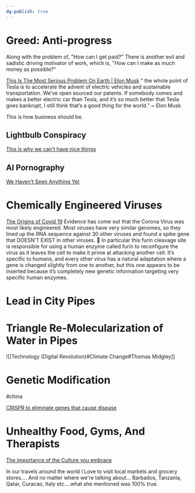 ```yaml
---
dg-publish: true
---
```


# Greed: Anti-progress

Along with the problem of, "How can I get paid?" There is another evil and sadistic driving motivator of work, which is, "How can I make as much money as possible?"

[This Is The Most Serious Problem On Earth | Elon Musk](https://youtube.com/shorts/d59qH1907J0?feature=share)
“ the whole point of Tesla is to accelerate the advent of electric vehicles and sustainable transportation. We’ve open sourced our patents. If somebody comes and makes a better electric car than Tesla, and it’s so much better that Tesla goes bankrupt, I still think that’s a good thing for the world.” ~ Elon Musk

This is how business should be.

## Lightbulb Conspiracy

[This is why we can't have nice things](https://www.youtube.com/watch?v=j5v8D-alAKE)
## AI Pornography

[We Haven’t Seen Anything Yet](https://www.youtube.com/shorts/LvV6XVeVKyQ)


# Chemically Engineered Viruses

[The Origins of Covid 19](https://youtu.be/FEh5JyZC218)
Evidence has come out that the Corona Virus was most likely engineered. Most viruses have very similar genomes, so they lined up the RNA sequence against 30 other viruses and found a spike gene that DOESN’T EXIST in other viruses. 🧬 In particular this furin cleavage site is responsible for using a human enzyme called furin to reconfigure the virus as it leaves the cell to make it prime at attacking another cell. It’s specific to humans, and every other virus has a natural adaptation where a gene is changed slightly from one to another, but this one appears to be inserted because it’s completely new genetic information targeting very specific human enzymes.

# Lead in City Pipes

# Triangle Re-Molecularization of Water in Pipes

![[Technology (Digital Revolution)#Climate Change#Thomas Midgley]]

# Genetic Modification

#china

[CRISPR to eliminate genes that cause disease](https://youtube.com/shorts/jXYH9xdrhGU?feature=share)
# Unhealthy Food, Gyms, And Therapists

[The importance of the Culture you embrace](https://www.facebook.com/reel/591647096332869?fs=e&s=TIeQ9V&mibextid=0NULKw)

In our travels around the world I Love to visit local markets and grocery stores....
And no matter where we're talking about... Barbados, Tanzania, Qatar, Curacao, Italy etc....what she mentioned was 100% true.